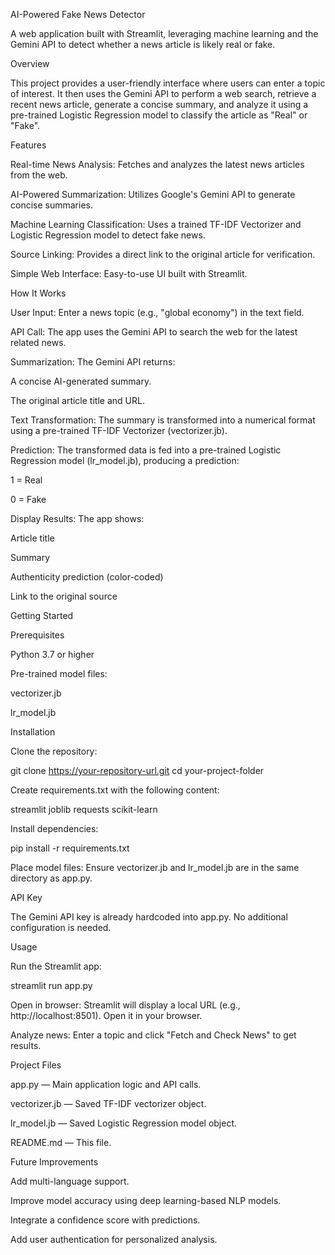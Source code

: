 AI-Powered Fake News Detector

A web application built with Streamlit, leveraging machine learning and the Gemini API to detect whether a news article is likely real or fake.

Overview

This project provides a user-friendly interface where users can enter a topic of interest. It then uses the Gemini API to perform a web search, retrieve a recent news article, generate a concise summary, and analyze it using a pre-trained Logistic Regression model to classify the article as "Real" or "Fake".

Features

Real-time News Analysis: Fetches and analyzes the latest news articles from the web.

AI-Powered Summarization: Utilizes Google's Gemini API to generate concise summaries.

Machine Learning Classification: Uses a trained TF-IDF Vectorizer and Logistic Regression model to detect fake news.

Source Linking: Provides a direct link to the original article for verification.

Simple Web Interface: Easy-to-use UI built with Streamlit.

How It Works

User Input: Enter a news topic (e.g., "global economy") in the text field.

API Call: The app uses the Gemini API to search the web for the latest related news.

Summarization: The Gemini API returns:

A concise AI-generated summary.

The original article title and URL.

Text Transformation: The summary is transformed into a numerical format using a pre-trained TF-IDF Vectorizer (vectorizer.jb).

Prediction: The transformed data is fed into a pre-trained Logistic Regression model (lr_model.jb), producing a prediction:

1 = Real

0 = Fake

Display Results: The app shows:

Article title

Summary

Authenticity prediction (color-coded)

Link to the original source

Getting Started

Prerequisites

Python 3.7 or higher

Pre-trained model files:

vectorizer.jb

lr_model.jb

Installation

Clone the repository:

git clone https://your-repository-url.git
cd your-project-folder


Create requirements.txt with the following content:

streamlit
joblib
requests
scikit-learn


Install dependencies:

pip install -r requirements.txt


Place model files: Ensure vectorizer.jb and lr_model.jb are in the same directory as app.py.

API Key

The Gemini API key is already hardcoded into app.py. No additional configuration is needed.

Usage

Run the Streamlit app:

streamlit run app.py


Open in browser:
Streamlit will display a local URL (e.g., http://localhost:8501).
Open it in your browser.

Analyze news:
Enter a topic and click "Fetch and Check News" to get results.

Project Files

app.py — Main application logic and API calls.

vectorizer.jb — Saved TF-IDF vectorizer object.

lr_model.jb — Saved Logistic Regression model object.

README.md — This file.

Future Improvements

Add multi-language support.

Improve model accuracy using deep learning-based NLP models.

Integrate a confidence score with predictions.

Add user authentication for personalized analysis.

